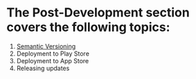 
# The Post-Development section covers the following topics:
1.  [Semantic Versioning](Versioning.md)
2.  Deployment to Play Store
3.  Deployment to App Store
4.  Releasing updates